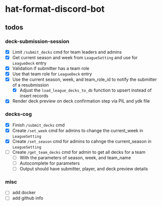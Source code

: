 # hat-format-discord-bot

## todos

### deck-submission-session

- [x] Limit `/submit_decks` cmd for team leaders and admins
- [x] Get current season and week from `LeagueSetting` and use for `LeagueDeck` entry
- [x] Validation if submitter has a team role
- [x] Use that team role for `LeagueDeck` entry
- [x] Use the current season, week, and team_role_id to notify the submitter of a resubmission
  - [x] Adjust the `load_league_decks_to_db` function to upsert instead of insert records
- [x] Render deck preview on deck confirmation step via PIL and ydk file

### decks-cog

- [x] Finish `/submit_decks` cmd
- [x] Create `/set_week` cmd for admins to change the current_week in `LeagueSetting`
- [x] Create `/set_season` cmd for admins to cahnge the current_season in `LeagueSetting`
- [ ] Create `/get_team_decks` cmd for admin to get all decks for a team
  - [ ] With the parameters of season, week, and team_name
  - [ ] Autocomplete for parameters
  - [ ] Output should have submitter, player, and deck preview details

### misc

- [ ] add docker
- [ ] add github info
